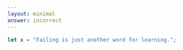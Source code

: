 ```yaml
---
layout: minimal
answer: incorrect 
---
```


```js
let x = "Failing is just another word for learning.";
```
